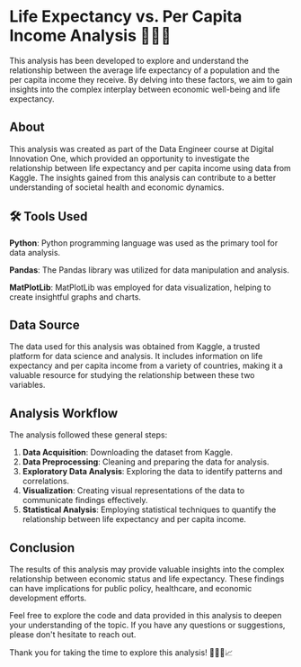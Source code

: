 # Life Expectancy vs. Per Capita Income Analysis 👩‍🦳💸

This analysis has been developed to explore and understand the relationship between the average life expectancy of a population and the per capita income they receive. By delving into these factors, we aim to gain insights into the complex interplay between economic well-being and life expectancy.

## About
This analysis was created as part of the Data Engineer course at Digital Innovation One, which provided an opportunity to investigate the relationship between life expectancy and per capita income using data from Kaggle. The insights gained from this analysis can contribute to a better understanding of societal health and economic dynamics.

## 🛠️ Tools Used

**Python**: Python programming language was used as the primary tool for data analysis.

**Pandas**: The Pandas library was utilized for data manipulation and analysis.

**MatPlotLib**: MatPlotLib was employed for data visualization, helping to create insightful graphs and charts.

## Data Source

The data used for this analysis was obtained from Kaggle, a trusted platform for data science and analysis. It includes information on life expectancy and per capita income from a variety of countries, making it a valuable resource for studying the relationship between these two variables.

## Analysis Workflow

The analysis followed these general steps:

1. **Data Acquisition**: Downloading the dataset from Kaggle.
2. **Data Preprocessing**: Cleaning and preparing the data for analysis.
3. **Exploratory Data Analysis**: Exploring the data to identify patterns and correlations.
4. **Visualization**: Creating visual representations of the data to communicate findings effectively.
5. **Statistical Analysis**: Employing statistical techniques to quantify the relationship between life expectancy and per capita income.

## Conclusion

The results of this analysis may provide valuable insights into the complex relationship between economic status and life expectancy. These findings can have implications for public policy, healthcare, and economic development efforts.

Feel free to explore the code and data provided in this analysis to deepen your understanding of the topic. If you have any questions or suggestions, please don't hesitate to reach out.

Thank you for taking the time to explore this analysis! 👩‍🔬💼📈
